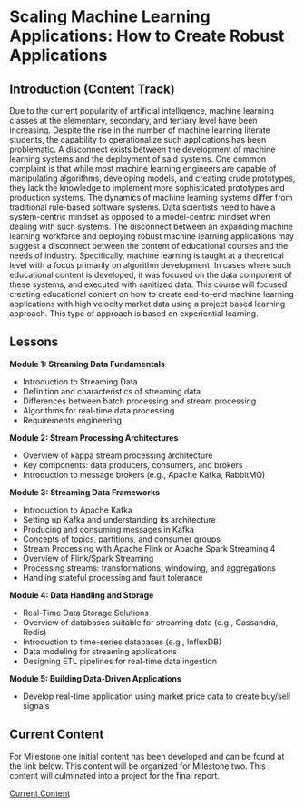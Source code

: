 # Scaling Machine Learning Applications: How to Create Robust Applications
## Introduction (Content Track)
Due to the current popularity of artificial intelligence, machine learning classes
at the elementary, secondary, and tertiary level have been increasing. Despite
the rise in the number of machine learning literate students, the capability to
operationalize such applications has been problematic. A disconnect exists between
the development of machine learning systems and the deployment of
said systems. One common complaint is that while most machine
learning engineers are capable of manipulating algorithms, developing
models, and creating crude prototypes, they lack the knowledge to implement
more sophisticated prototypes and production systems. The dynamics of machine learning systems differ from traditional rule-based
software systems. Data scientists need to have a system-centric mindset as
opposed to a model-centric mindset when dealing with such systems.
The disconnect between an expanding machine learning workforce and deploying
robust machine learning applications may suggest a disconnect between the
content of educational courses and the needs of industry. Specifically, machine learning is taught at a theoretical level with a focus primarily on
algorithm development. In cases where such educational content is developed,
it was focused on the data component of these systems, and executed with sanitized
data. This course will focused creating educational content on how to create end-to-end machine learning applications with high velocity market data using a project based learning approach.
This type of approach is based on experiential learning.

## Lessons

<b> Module 1: Streaming Data Fundamentals </b><br> 
- Introduction to Streaming Data
- Definition and characteristics of streaming data
- Differences between batch processing and stream processing
- Algorithms for real-time data processing
- Requirements engineering

<b> Module 2: Stream Processing Architectures</b><br> 
- Overview of kappa stream processing architecture
- Key components: data producers, consumers, and brokers
- Introduction to message brokers (e.g., Apache Kafka, RabbitMQ)
  
<b> Module 3: Streaming Data Frameworks</b><br> 
- Introduction to Apache Kafka
- Setting up Kafka and understanding its architecture
- Producing and consuming messages in Kafka
- Concepts of topics, partitions, and consumer groups
- Stream Processing with Apache Flink or Apache Spark Streaming
4
- Overview of Flink/Spark Streaming
- Processing streams: transformations, windowing, and aggregations
- Handling stateful processing and fault tolerance
  
<b> Module 4: Data Handling and Storage</b><br> 
- Real-Time Data Storage Solutions
- Overview of databases suitable for streaming data (e.g., Cassandra, Redis)
- Introduction to time-series databases (e.g., InfluxDB)
- Data modeling for streaming applications
- Designing ETL pipelines for real-time data ingestion
  
<b> Module 5: Building Data-Driven Applications</b><br> 
- Develop real-time application using market price data to create buy/sell signals

## Current Content

For Milestone one initial content has been developed and can be found at the link below.  This content will be organized for Milestone two. This content will culminated into a project for the final report.<br>

[Current Content](https://omscsyellowjacket.github.io/content)<br>
